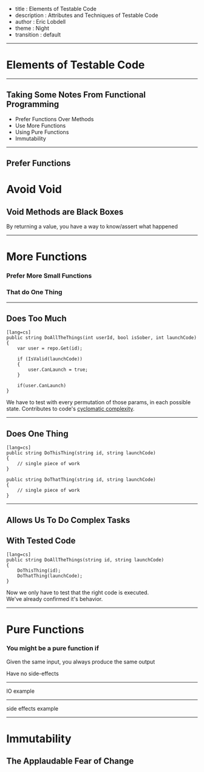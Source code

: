- title : Elements of Testable Code
- description : Attributes and Techniques of Testable Code
- author : Eric Lobdell
- theme : Night
- transition : default

***

# Elements of Testable Code

***

## Taking Some Notes From Functional Programming
- Prefer Functions Over Methods
- Use More Functions
- Using Pure Functions
- Immutability

***

## Prefer Functions

# Avoid Void
## Void Methods are Black Boxes
By returning a value, you have a way to know/assert what happened

***

# More Functions

### Prefer More Small Functions 
### That do One Thing

---

## Does Too Much

    [lang=cs]
    public string DoAllTheThings(int userId, bool isSober, int launchCode)
    {
        var user = repo.Get(id);
        
        if (IsValid(launchCode))
        {
            user.CanLaunch = true;
        }

        if(user.CanLaunch)
    }

We have to test with every permutation of those params, in each possible state.
Contributes to code's [cyclomatic complexity](https://en.wikipedia.org/wiki/Cyclomatic_complexity).

---

## Does One Thing

    [lang=cs]
    public string DoThisThing(string id, string launchCode)
    {
        // single piece of work
    }

    public string DoThatThing(string id, string launchCode)
    {
        // single piece of work
    }

---

## Allows Us To Do Complex Tasks 
## With Tested Code

    [lang=cs]
    public string DoAllTheThings(string id, string launchCode)
    {
        DoThisThing(id);
        DoThatThing(launchCode);
    }

 Now we only have to test that the right code is executed.</br>
 We've already confirmed it's behavior.

***

# Pure Functions
### You might be a pure function if
<p class="fragment fadeIn">Given the same input, you always produce the same output</p>
<p class="fragment fadeIn">Have no side-effects</p>

---

IO example

--- 

side effects example

***

# Immutability
## The Applaudable Fear of Change